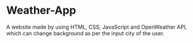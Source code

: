 # Weather-App
A website made by using HTML, CSS, JavaScript and OpenWeather API, which can change background as per the input city of the user.
